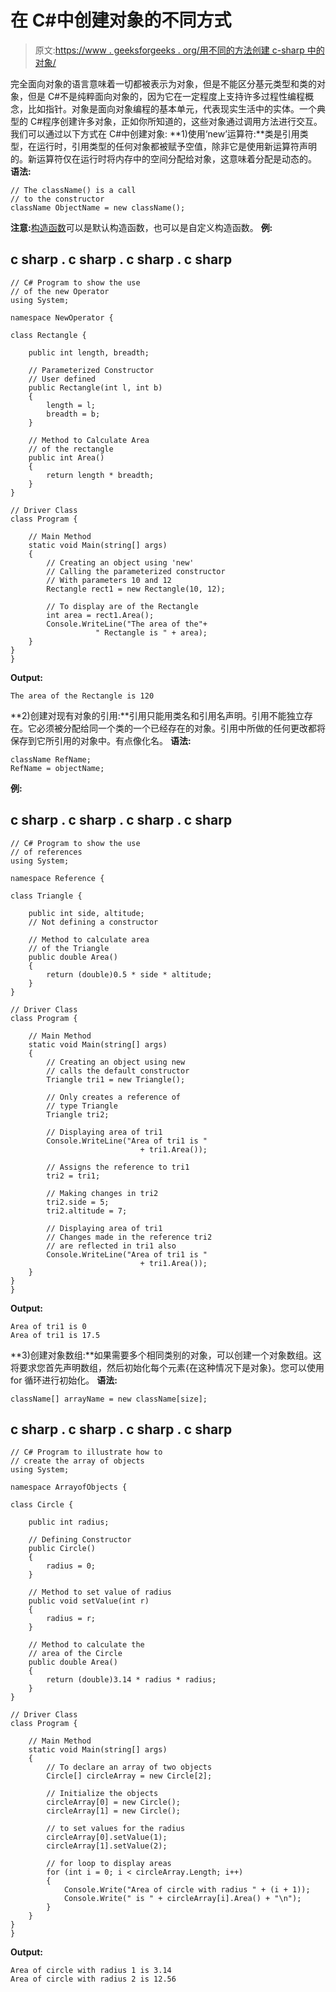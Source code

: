 # 在 C#中创建对象的不同方式

> 原文:[https://www . geeksforgeeks . org/用不同的方法创建 c-sharp 中的对象/](https://www.geeksforgeeks.org/different-ways-to-create-an-object-in-c-sharp/)

完全面向对象的语言意味着一切都被表示为对象，但是不能区分基元类型和类的对象，但是 C#不是纯粹面向对象的，因为它在一定程度上支持许多过程性编程概念，比如指针。对象是面向对象编程的基本单元，代表现实生活中的实体。一个典型的 C#程序创建许多对象，正如你所知道的，这些对象通过调用方法进行交互。我们可以通过以下方式在 C#中创建对象:
**1)使用‘new’运算符:**类是引用类型，在运行时，引用类型的任何对象都被赋予空值，除非它是使用新运算符声明的。新运算符仅在运行时将内存中的空间分配给对象，这意味着分配是动态的。
**语法:**

```
// The className() is a call
// to the constructor
className ObjectName = new className();   
```

**注意:**[构造函数](https://www.geeksforgeeks.org/c-sharp-constructors/)可以是默认构造函数，也可以是自定义构造函数。
**例:**

## c sharp . c sharp . c sharp . c sharp

```
// C# Program to show the use
// of the new Operator
using System;

namespace NewOperator {

class Rectangle {

    public int length, breadth;

    // Parameterized Constructor
    // User defined
    public Rectangle(int l, int b)
    {
        length = l;
        breadth = b;
    }

    // Method to Calculate Area
    // of the rectangle
    public int Area()
    {
        return length * breadth;
    }
}

// Driver Class
class Program {

    // Main Method
    static void Main(string[] args)
    {
        // Creating an object using 'new'
        // Calling the parameterized constructor
        // With parameters 10 and 12
        Rectangle rect1 = new Rectangle(10, 12);

        // To display are of the Rectangle
        int area = rect1.Area();
        Console.WriteLine("The area of the"+
                   " Rectangle is " + area);
    }
}
}
```

**Output:** 

```
The area of the Rectangle is 120
```

**2)创建对现有对象的引用:**引用只能用类名和引用名声明。引用不能独立存在。它必须被分配给同一个类的一个已经存在的对象。引用中所做的任何更改都将保存到它所引用的对象中。有点像化名。
**语法:**

```
className RefName;
RefName = objectName;
```

**例:**

## c sharp . c sharp . c sharp . c sharp

```
// C# Program to show the use
// of references
using System;

namespace Reference {

class Triangle {

    public int side, altitude;
    // Not defining a constructor

    // Method to calculate area
    // of the Triangle
    public double Area()
    {
        return (double)0.5 * side * altitude;
    }
}

// Driver Class
class Program {

    // Main Method
    static void Main(string[] args)
    {
        // Creating an object using new
        // calls the default constructor
        Triangle tri1 = new Triangle();

        // Only creates a reference of
        // type Triangle
        Triangle tri2;

        // Displaying area of tri1
        Console.WriteLine("Area of tri1 is "
                             + tri1.Area());

        // Assigns the reference to tri1
        tri2 = tri1;

        // Making changes in tri2
        tri2.side = 5;
        tri2.altitude = 7;

        // Displaying area of tri1
        // Changes made in the reference tri2
        // are reflected in tri1 also
        Console.WriteLine("Area of tri1 is "
                             + tri1.Area());
    }
}
}
```

**Output:** 

```
Area of tri1 is 0
Area of tri1 is 17.5
```

**3)创建对象数组:**如果需要多个相同类别的对象，可以创建一个对象数组。这将要求您首先声明数组，然后初始化每个元素{在这种情况下是对象}。您可以使用 for 循环进行初始化。
**语法:**

```
className[] arrayName = new className[size];
```

## c sharp . c sharp . c sharp . c sharp

```
// C# Program to illustrate how to
// create the array of objects
using System;

namespace ArrayofObjects {

class Circle {

    public int radius;

    // Defining Constructor
    public Circle()
    {
        radius = 0;
    }

    // Method to set value of radius
    public void setValue(int r)
    {
        radius = r;
    }

    // Method to calculate the
    // area of the Circle
    public double Area()
    {
        return (double)3.14 * radius * radius;
    }
}

// Driver Class
class Program {

    // Main Method
    static void Main(string[] args)
    {
        // To declare an array of two objects
        Circle[] circleArray = new Circle[2];

        // Initialize the objects
        circleArray[0] = new Circle();
        circleArray[1] = new Circle();

        // to set values for the radius
        circleArray[0].setValue(1);
        circleArray[1].setValue(2);

        // for loop to display areas
        for (int i = 0; i < circleArray.Length; i++)
        {
            Console.Write("Area of circle with radius " + (i + 1));
            Console.Write(" is " + circleArray[i].Area() + "\n");
        }
    }
}
}
```

**Output:** 

```
Area of circle with radius 1 is 3.14
Area of circle with radius 2 is 12.56
```